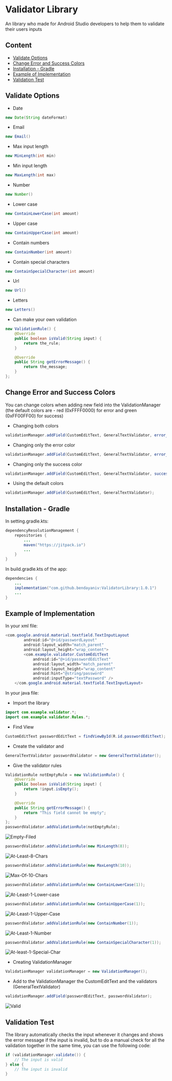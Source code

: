 # Validator Library
An library who made for Android Studio developers to help them to validate their users inputs

## Content
* [Validate Options](#validate-options)
* [Change Error and Success Colors](#change-error-and-success-colors)
* [Installation - Gradle](#installation---gradle)
* [Example of Implementation](#example-of-implementation)
* [Validation Test](#validation-test)


## Validate Options
- Date
```java
new Date(String dateFormat)
```
- Email
```java
new Email()
```
- Max input length
```java
new MinLength(int min)
```
- Min input length
```java
new MaxLength(int max)
```
- Number
```java
new Number()
```
- Lower case
```java
new ContainLowerCase(int amount)
```
- Upper case
```java
new ContainUpperCase(int amount)
```
- Contain numbers
```java
new ContainNumber(int amount)
```
- Contain special characters
```java
new ContainSpecialCharacter(int amount)
```
- Url
```java
new Url()
```
- Letters
```java
new Letters()
```
- Can make your own validation
```java
new ValidationRule() {
    @Override
    public boolean isValid(String input) {
        return the_rule;
    }

    @Override
    public String getErrorMessage() {
        return the_message;
    }
};
```

## Change Error and Success Colors

You can change colors when adding new field into the ValidationManager (the default colors are - red (0xFFFF0000) for error and green (0xFF00FF00) for success)
- Changing both colors
```java
validationManager.addField(CustomEditText, GeneralTextValidator, error_color(example - Color.BLACK), success_color(exampel - Color.BLUE));
```
- Changing only the error color
```java
validationManager.addField(CustomEditText, GeneralTextValidator, error_color(example - Color.BLACK), Constants.ERROR);
```
- Changing only the success color
```java
validationManager.addField(CustomEditText, GeneralTextValidator, success_color(exampel - Color.BLUE), Constants.SUCCESS);
```
- Using the default colors
```java
validationManager.addField(CustomEditText, GeneralTextValidator);
```


## Installation - Gradle

In setting.gradle.kts:
```java
dependencyResolutionManagement {
    repositories {
        ...
        maven("https://jitpack.io")
        ...
    }
}
```

In build.gradle.kts of the app:
```java
dependencies {
    ...
    implementation("com.github.bendayaniv:ValidatorLibrary:1.0.1")
    ...
}
```


## Example of Implementation
In your xml file:
```java
<com.google.android.material.textfield.TextInputLayout
        android:id="@+id/passwordLayout"
        android:layout_width="match_parent"
        android:layout_height="wrap_content">
        <com.example.validator.CustomEditText
            android:id="@+id/passwordEditText"
            android:layout_width="match_parent"
            android:layout_height="wrap_content"
            android:hint="@string/password"
            android:inputType="textPassword" />
    </com.google.android.material.textfield.TextInputLayout>
```

In your java file:
- Import the library
```java
import com.example.validator.*;
import com.example.validator.Rules.*;
```

- Find View
```java
CustomEditText passwordEditText = findViewById(R.id.passwordEditText);
```
- Create the validator and 
```java
GeneralTextValidator passwordValidator = new GeneralTextValidator();
```

- Give the validator rules
```java
ValidationRule notEmptyRule = new ValidationRule() {
    @Override
    public boolean isValid(String input) {
        return !input.isEmpty();
    }

    @Override
    public String getErrorMessage() {
        return "This field cannot be empty";
    }
};
passwordValidator.addValidationRule(notEmptyRule);
```
![Empty-Filed](https://github.com/bendayaniv/ValidatorLibrary/assets/52703125/94d60878-3c69-4e8a-9d99-b927443489dd)

```java
passwordValidator.addValidationRule(new MinLength(8));
```
![At-Least-8-Chars](https://github.com/bendayaniv/ValidatorLibrary/assets/52703125/cab7e585-92c4-4809-bfce-707e8637c2ff)

```java
passwordValidator.addValidationRule(new MaxLength(10));
```
![Max-Of-10-Chars](https://github.com/bendayaniv/ValidatorLibrary/assets/52703125/1794f6d3-b35c-48e7-a6ad-4561b05034af)


```java
passwordValidator.addValidationRule(new ContainLowerCase(1));
```
![At-Least-1-Lower-case](https://github.com/bendayaniv/ValidatorLibrary/assets/52703125/de18e284-6811-4c7c-9698-ce1f37ec85fe)

```java
passwordValidator.addValidationRule(new ContainUpperCase(1));
```
![At-Least-1-Upper-Case](https://github.com/bendayaniv/ValidatorLibrary/assets/52703125/285c0ec8-5ea4-4b43-b077-f77d41ac23f5)

```java
passwordValidator.addValidationRule(new ContainNumber(1));
```
![At-Least-1-Number](https://github.com/bendayaniv/ValidatorLibrary/assets/52703125/a5a5623f-7562-42d8-91fa-30a6663e4ae6)

```java
passwordValidator.addValidationRule(new ContainSpecialCharacter(1));
```
![At-least-1-Special-Char](https://github.com/bendayaniv/ValidatorLibrary/assets/52703125/1a55065a-5c3d-4355-8253-70c7626aa4a4)


- Creating ValidationManager
```java
ValidationManager validationManager = new ValidationManager();
```
- Add to the ValidationManager the CustomEditText and the validators (GeneralTextValidator)
```java
validationManager.addField(passwordEditText, passwordValidator);
```

![Valid](https://github.com/bendayaniv/ValidatorLibrary/assets/52703125/f91a2661-5cc7-42aa-9866-d58ec2c35382)

## Validation Test

The library automatically checks the input whenever it changes and shows the error message if the input is invalid, but to do a manual check for all the validation together in the same time, you can use the following code:
```java
if (validationManager.validate()) {
    // The input is valid
} else {
    // The input is invalid
}
```


